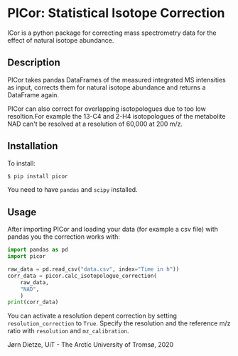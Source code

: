 # PICor: Statistical Isotope Correction

ICor is a python package for correcting mass spectrometry data for the effect of natural isotope abundance.


## Description

PICor takes pandas DataFrames of the measured integrated MS intensities as input, corrects them for natural isotope abundance and returns a DataFrame again.

PICor can also correct for overlapping isotopologues due to too low resoltion.For example the 13-C4 and 2-H4 isotopologues of the metabolite NAD can't be resolved at a resolution of 60,000 at 200 m/z.

## Installation

To install:
```bash
$ pip install picor
```

You need to have `pandas` and `scipy` installed.

## Usage

After importing PICor and loading your data (for example a csv file) with pandas you the correction works with:
```python
import pandas as pd
import picor

raw_data = pd.read_csv("data.csv", index="Time in h"))
corr_data = picor.calc_isotopologue_correction(
	raw_data,
	"NAD",
	)
print(corr_data)
```

You can activate a resolution depent correction by setting  `resolution_correction` to `True`. Specify the resolution and the reference m/z ratio with `resolution` and `mz_calibration`.


Jørn Dietze, UiT - The Arctic University of Tromsø, 2020
